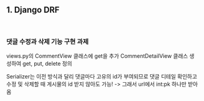 ## 1. Django DRF

<br/>

### 댓글 수정과 삭제 기능 구현 과제
views.py의 CommentView 클래스에 get을 추가
CommentDetailView 클래스 생성하여 get, put, delete 정의

Serializer는 이전 방식과 달리 댓글마다 고유의 id가 부여되므로 댓글 디테일 확인하고 수정 및 삭제할 때 게시물의 id 받지 않아도 가능!
-> 그래서 url에서 int:pk 하나만 받아옴

<br/>

